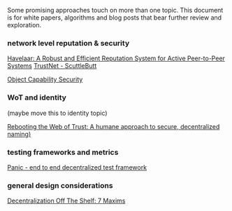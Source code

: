 Some promising approaches touch on more than one topic.  This document is for white papers, algorithms and blog posts that bear further review and exploration.


### network level reputation & security

[Havelaar: A Robust and Efficient Reputation System
for Active Peer-to-Peer Systems](https://eprints.cs.univie.ac.at/5698/1/27-Havelaar.pdf)
[TrustNet - ScuttleButt](https://cblgh.org/articles/trustnet.html)

[Object Capability Security](https://www.uni-weimar.de/fileadmin/user/fak/medien/professuren/Virtual_Reality/documents/publications/capsec_vr2008_preprint.pdf)

### WoT and identity

(maybe move this to identity topic)

[Rebooting the Web of Trust: A humane approach to secure, decentralized naming)](https://github.com/cwebber/rebooting-the-web-of-trust-spring2018/blob/petnames/draft-documents/petnames.md)

### testing frameworks and metrics

[Panic - end to end decentralized test framework](https://github.com/gundb/panic-server)

### general design considerations

[Decentralization Off The Shelf: 7 Maxims](https://simplysecure.org/blog/decentralization-off-the-shelf-7-maxims)